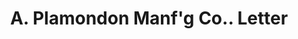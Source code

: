 ---
doi: 10.7916/D8RV20R3
date_other: '1903'
date_other_textual: '1903'
form: correspondence
genre:
- Letters (correspondence)
name:
- A. Plamondon Manf'g Co.
object_in_context_url: https://biggert.cul.columbia.edu/items/view/ave_biggert_00153
subject_hierarchical_geographic:
- Chicago, Illinois, United States
subject_name:
- A. Plamondon Manf'g Co.
title: A. Plamondon Manf'g Co.. Letter
sort_title: A. Plamondon Manf'g Co.. Letter
call_number: ave_biggert_00153
coordinates:
- 41.83694444444445,-87.68472222222222
pid: ave_biggert_00153
identifiers: ave_biggert_00153
thumbnail: false
permalink: /biggert/ave_biggert_00153/
layout: iiif-image-page
---
